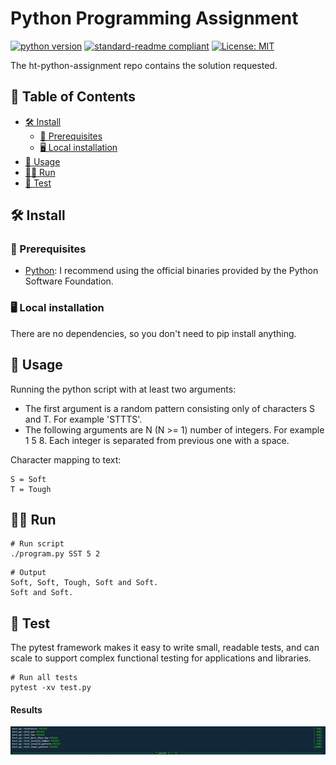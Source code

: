 # Python Programming Assignment

[![python version](https://img.shields.io/badge/python-3.6+-brightgreen.svg)](https://www.python.org/downloads/)
[![standard-readme compliant](https://img.shields.io/badge/readme%20style-standard-brightgreen.svg)](https://github.com/RichardLitt/standard-readme)
[![License: MIT](https://img.shields.io/badge/License-MIT-yellow.svg)](https://opensource.org/licenses/MIT)

The ht-python-assignment repo contains the solution requested.

## 📃 Table of Contents

- [🛠️ Install](#🛠️-install)
  - [📖 Prerequisites](#📖-prerequisites)
  - [🖥️ Local installation](#🖥️-local-installation)
- [🔬 Usage](#🔬-usage)
- [👨‍💻 Run](#👨‍💻-run)
- [🧪 Test](#🧪-test)

## 🛠️ Install

### 📖 Prerequisites

- [Python](https://www.python.org/): I recommend using the official binaries provided by the Python Software Foundation.

### 🖥️ Local installation

There are no dependencies, so you don't need to pip install anything.

## 🔬 Usage

Running the python script with at least two arguments:

- The first argument is a random pattern consisting only of characters S and T. For example 'STTTS'.
- The following arguments are N (N >= 1) number of integers. For example 1 5 8. Each integer is separated from previous one with a space.

Character mapping to text:

    S = Soft
    T = Tough

## 👨‍💻 Run

```shell
# Run script
./program.py SST 5 2
```

```shell
# Output
Soft, Soft, Tough, Soft and Soft.
Soft and Soft.
```

## 🧪 Test

The pytest framework makes it easy to write small, readable tests, and can scale to support complex functional testing for applications and libraries.

```shell
# Run all tests
pytest -xv test.py
```

#### Results

![Test Results](/IMG/test_result.JPG?raw=true)
